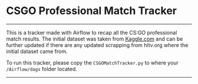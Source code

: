 # CSGO Professional Match Tracker

---

This is a tracker made with Airflow to recap all the CS:GO professional match results. The initial dataset was taken from [Kaggle.com](https://www.kaggle.com/datasets/gabrieltardochi/counter-strike-global-offensive-matches) and can be further updated if there are any updated scrapping from hltv.org where the initial dataset came from.

To run this tracker, please copy the `CSGOMatchTracker.py` to where your `/Airflow/dags` folder located.

---